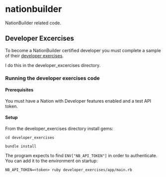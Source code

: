# nationbuilder

NationBuilder related code.

## Developer Excercises

To become a NationBuilder certified developer you must complete a sample of their [developer exercises](http://nationbuilder.com/developer_exercises).

I do this in the developer_excercises directory.

### Running the developer exercises code

#### Prerequisites

You must have a Nation with Developer features enabled and a test API token.

#### Setup

From the developer_exercises directory install gems:

```
cd developer_exercises

bundle install
```

The program expects to find `ENV["NB_API_TOKEN"]` in order to authenticate. You can add it to the environment on startup:

```
NB_API_TOKEN=<token> ruby developer_exercises/app/main.rb
```
